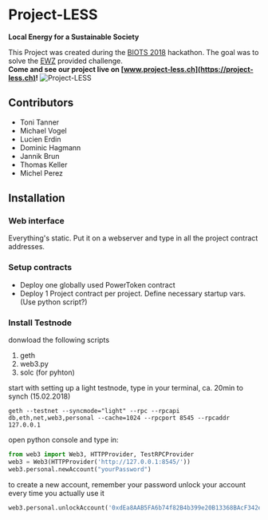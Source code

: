 # Project-LESS
**Local Energy for a Sustainable Society**

This Project was created during the [BIOTS 2018](https://biots.org) hackathon. The goal was to solve the [EWZ](https://ewz.ch) provided challenge.  
**Come and see our project live on [www.project-less.ch](https://project-less.ch)!**
![Project-LESS](https://github.com/tttttx2/Project-LESS/blob/master/www/img/sc_index.png "Web interface")

## Contributors
* Toni Tanner
* Michael Vogel
* Lucien Erdin
* Dominic Hagmann
* Jannik Brun
* Thomas Keller
* Michel Perez

## Installation
### Web interface
Everything's static. Put it on a webserver and type in all the project contract addresses.

### Setup contracts
* Deploy one globally used PowerToken contract
* Deploy 1 Project contract per project. Define necessary startup vars. (Use python script?)

### Install Testnode
donwload the following scripts
1. geth
2. web3.py
3. solc (for pyhton)

start with setting up a light testnode, type in your terminal, ca. 20min to synch (15.02.2018)
```
geth --testnet --syncmode="light" --rpc --rpcapi db,eth,net,web3,personal --cache=1024 --rpcport 8545 --rpcaddr 127.0.0.1
```

open python console and type in:
```python
from web3 import Web3, HTTPProvider, TestRPCProvider
web3 = Web3(HTTPProvider('http://127.0.0.1:8545/'))
web3.personal.newAccount("yourPassword")
```
to create a new account, remember your password
unlock your account every time you actually use it
```python
web3.personal.unlockAccount('0xdEa8AAB5FA6b74f82B4b399e20B13368BAcF342e', "yourPassword")
```

